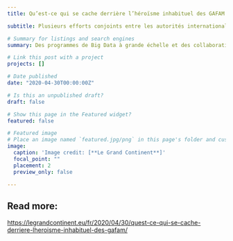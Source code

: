 ```yaml
---
title: Qu’est-ce qui se cache derrière l’héroïsme inhabituel des GAFAM ?

subtitle: Plusieurs efforts conjoints entre les autorités internationales et les entreprises technologiques tentent de réduire la propagation du coronavirus. Cependant, comme les économies mondiales arrivent à un état de fatigue avec cette pandémie, les géants de la technologie eux-mêmes ne semblent pas immunisés. Des programmes de Big Data à grande échelle et des collaborations entre ennemis jurés ont eu lieu, mais qu'est-ce qui se cache derrière ce prétendu héroïsme inhabituel ?

# Summary for listings and search engines
summary: Des programmes de Big Data à grande échelle et des collaborations entre ennemis jurés ont eu lieu, mais qu'est-ce qui se cache derrière ce prétendu héroïsme inhabituel ?

# Link this post with a project
projects: []

# Date published
date: "2020-04-30T00:00:00Z"

# Is this an unpublished draft?
draft: false

# Show this page in the Featured widget?
featured: false

# Featured image
# Place an image named `featured.jpg/png` in this page's folder and customize its options here.
image:
  caption: 'Image credit: [**Le Grand Continent**]'
  focal_point: ""
  placement: 2
  preview_only: false

---
```


## Read more:
https://legrandcontinent.eu/fr/2020/04/30/quest-ce-qui-se-cache-derriere-lheroisme-inhabituel-des-gafam/
